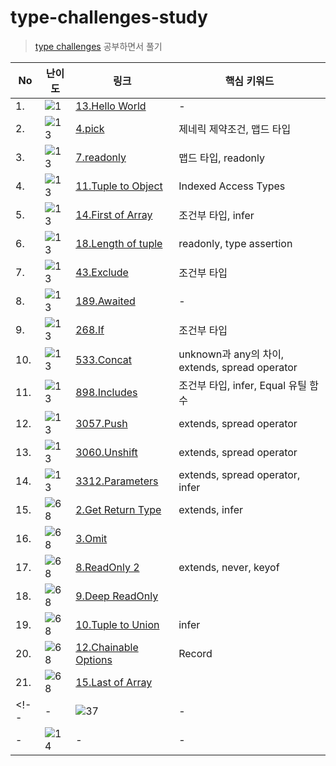 # type-challenges-study

> [type challenges](https://github.com/type-challenges/type-challenges) 공부하면서 풀기

| No | 난이도 | 링크 | 핵심 키워드 |
| --- | --- | --- | --- |
| 1. | <img src="https://img.shields.io/badge/warm--up-1-teal" alt="1"/> | [13.Hello World](./warm-up/13-hello-world.md) | - |
| 2. | <img src="https://img.shields.io/badge/easy-13-7aad0c" alt="13"/> | [4.pick](./easy/4-pick.md) | 제네릭 제약조건, 맵드 타입 |
| 3. | <img src="https://img.shields.io/badge/easy-13-7aad0c" alt="13"/> | [7.readonly](./easy/7-readonly.md) | 맵드 타입, readonly |
| 4. | <img src="https://img.shields.io/badge/easy-13-7aad0c" alt="13"/> | [11.Tuple to Object](./easy/11-tuple-to-object.md) | Indexed Access Types |
| 5. | <img src="https://img.shields.io/badge/easy-13-7aad0c" alt="13"/> | [14.First of Array](./easy/14-first-of-array.md) | 조건부 타입, infer |
| 6. | <img src="https://img.shields.io/badge/easy-13-7aad0c" alt="13"/> | [18.Length of tuple](./easy/18-length-of-tuple.md) | readonly, type assertion |
| 7. | <img src="https://img.shields.io/badge/easy-13-7aad0c" alt="13"/> | [43.Exclude](./easy/43-exclude.md) | 조건부 타입 |
| 8. | <img src="https://img.shields.io/badge/easy-13-7aad0c" alt="13"/> | [189.Awaited](./easy/189-awaited.md) | - |
| 9. | <img src="https://img.shields.io/badge/easy-13-7aad0c" alt="13"/> | [268.If](./easy/268-If.md) | 조건부 타입 |
| 10. | <img src="https://img.shields.io/badge/easy-13-7aad0c" alt="13"/> | [533.Concat](./easy/533-concat.md) | unknown과 any의 차이, extends, spread operator |
| 11. | <img src="https://img.shields.io/badge/easy-13-7aad0c" alt="13"/> | [898.Includes](./easy/898-includes.md) | 조건부 타입, infer, Equal 유틸 함수 |
| 12. | <img src="https://img.shields.io/badge/easy-13-7aad0c" alt="13"/> | [3057.Push](./easy/3057-push.md) | extends, spread operator |
| 13. | <img src="https://img.shields.io/badge/easy-13-7aad0c" alt="13"/> | [3060.Unshift](./easy/3060-unshift.md) | extends, spread operator |
| 14. | <img src="https://img.shields.io/badge/easy-13-7aad0c" alt="13"/> | [3312.Parameters](./easy/3312-parameters.md) | extends, spread operator, infer |
| 15. | <img src="https://img.shields.io/badge/medium-68-d9901a" alt="68"/> | [2.Get Return Type](./medium/2-return-type.md) | extends, infer |
| 16. | <img src="https://img.shields.io/badge/medium-68-d9901a" alt="68"/> | [3.Omit](./medium/3-omit.md) |  |
| 17. | <img src="https://img.shields.io/badge/medium-68-d9901a" alt="68"/> | [8.ReadOnly 2](./medium/8-readonly2.md) | extends, never, keyof |
| 18. | <img src="https://img.shields.io/badge/medium-68-d9901a" alt="68"/> | [9.Deep ReadOnly](./medium/9-deep-readonly.md) |  |
| 19. | <img src="https://img.shields.io/badge/medium-68-d9901a" alt="68"/> | [10.Tuple to Union](./medium/10-tuple-to-union.md) | infer |
| 20. | <img src="https://img.shields.io/badge/medium-68-d9901a" alt="68"/> | [12.Chainable Options](./medium/12-chainable-options.md) | Record |
| 21. | <img src="https://img.shields.io/badge/medium-68-d9901a" alt="68"/> | [15.Last of Array](./medium/15-last-of-array.md) |  |
<!-- | - | <img src="https://img.shields.io/badge/hard-37-de3d37" alt="37"/> | - | - |
| - | <img src="https://img.shields.io/badge/extreme-14-b11b8d" alt="14"/> | - | - | -->
